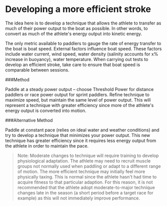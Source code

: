 # Developing a more efficient stroke

The idea here is to develop a technique that allows the athlete to transfer as much of their power output to the boat as possible. In other words, to convert as much of the athlete's energy output into kinetic energy.

The only metric available to paddlers to gauge the rate of energy transfer to the boat is boat speed. External factors influence boat speed. These factors include water current, wind speed, water density (salinity accounts for x% increase in buoyancy), water temperature. When carrying out tests to develop an efficient stroke, take care to ensure that boat speed is comparable between sessions.

###Method

Paddle at a steady power output – choose Threshold Power for distance paddlers or race power output for sprint paddlers.
Refine technique to maximize speed, but maintain the same level of power output. This will represent a technique with greater efficiency since more of the athlete's energy output is converted into motion.

###Alternative Method

Paddle at constant pace (relies on ideal water and weather conditions) and try to develop a technique that minimizes your power output. This new technique has greater efficiency since it requires less energy output from the athlete in order to maintain the pace.

> Note: Moderate changes to technique will require training to develop physiological adaptation. The athlete may need to recruit muscle groups not normally used when paddling or adapt to a different range of motion.
> The more efficient technique may initially feel more physically taxing. This is normal since the athlete hasn't had time to acquire fitness to that particular adaption. For this reason, it is not recommended that the athlete adopt moderate-to-major technique changes late in the season (a short period before a target race for example) as this will not immediately improve performance.